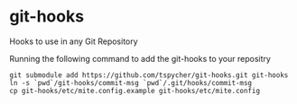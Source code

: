 git-hooks
=========

Hooks to use in any Git Repository

Running the following command to add the git-hooks to your repositry
    
    git submodule add https://github.com/tspycher/git-hooks.git git-hooks
    ln -s `pwd`/git-hooks/commit-msg `pwd`/.git/hooks/commit-msg
    cp git-hooks/etc/mite.config.example git-hooks/etc/mite.config
